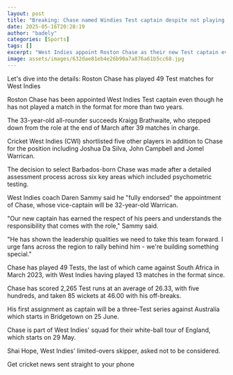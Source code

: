 ```yaml
---
layout: post
title: "Breaking: Chase named Windies Test captain despite not playing format since 2023"
date: 2025-05-16T20:28:19
author: "badely"
categories: [Sports]
tags: []
excerpt: "West Indies appoint Roston Chase as their new Test captain even though he has not played the format for more than two years."
image: assets/images/632dae81eb4e26b90a7a876a61b5cc68.jpg
---
```


Let's dive into the details: Roston Chase has played 49 Test matches for West Indies

Roston Chase has been appointed West Indies Test captain even though he has not played a match in the format for more than two years.

The 33-year-old all-rounder succeeds Kraigg Brathwaite, who stepped down from the role at the end of March after 39 matches in charge.

Cricket West Indies (CWI) shortlisted five other players in addition to Chase for the position including Joshua Da Silva, John Campbell and Jomel Warrican.

The decision to select Barbados-born Chase was made after a detailed assessment process across six key areas which included psychometric testing.

West Indies coach Daren Sammy said he "fully endorsed" the appointment of Chase, whose vice-captain will be 32-year-old Warrican. 

"Our new captain has earned the respect of his peers and understands the responsibility that comes with the role," Sammy said.

"He has shown the leadership qualities we need to take this team forward. I urge fans across the region to rally behind him - we're building something special."

Chase has played 49 Tests, the last of which came against South Africa in March 2023, with West Indies having played 13 matches in the format since.

Chase has scored 2,265 Test runs at an average of 26.33, with five hundreds, and taken 85 wickets at 46.00 with his off-breaks.

His first assignment as captain will be a three-Test series against Australia which starts in Bridgetown on 25 June.

Chase is part of West Indies' squad for their white-ball tour of England, which starts on 29 May. 

Shai Hope, West Indies' limited-overs skipper, asked not to be considered.

Get cricket news sent straight to your phone

